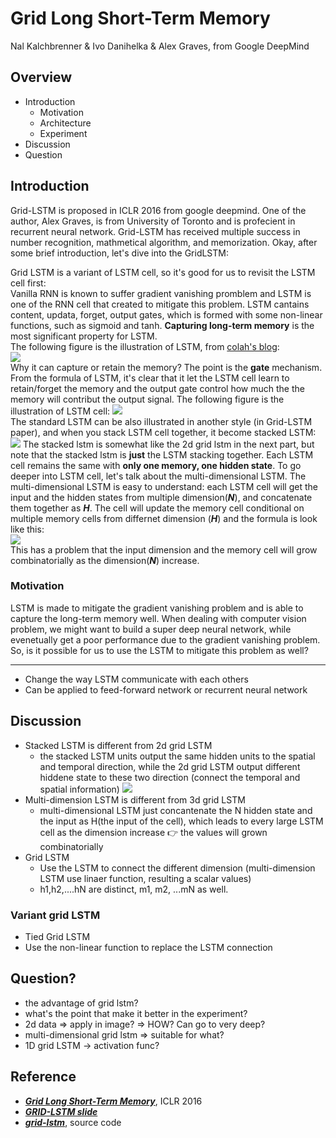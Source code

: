 # Grid Long Short-Term Memory
Nal Kalchbrenner & Ivo Danihelka & Alex Graves, from Google DeepMind

## Overview
- Introduction
  - Motivation
  - Architecture
  - Experiment
- Discussion
- Question

## Introduction
Grid-LSTM is proposed in ICLR 2016 from google deepmind. One of the author, Alex Graves, is from University of Toronto and is profecient in recurrent neural network. Grid-LSTM has received multiple success in number recognition, mathmetical algorithm, and memorization. Okay, after some brief introduction, let's dive into the GridLSTM:   

Grid LSTM is a variant of LSTM cell, so it's good for us to revisit the LSTM cell first:   
Vanilla RNN is known to suffer gradient vanishing promblem and LSTM is one of the RNN cell that created to mitigate this problem. LSTM cantains content, updata, forget, output gates, which is formed with some non-linear functions, such as sigmoid and tanh. **Capturing long-term memory** is the most significant property for LSTM.   
The following figure is the illustration of LSTM, from [colah's blog](http://colah.github.io/posts/2015-08-Understanding-LSTMs/):   
![](https://github.com/andrewliao11/homework1/blob/master/lstm.png?raw=true)   
Why it can capture or retain the memory? The point is the **gate** mechanism. From the formula of LSTM, it's clear that it let the LSTM cell learn to retain/forget the memory and the output gate control how much the the memory will contribut the output signal. The following figure is the illustration of LSTM cell:
![](https://github.com/andrewliao11/homework1/blob/master/lstm-formula.png?raw=true)   
The standard LSTM can be also illustrated in another style (in Grid-LSTM paper), and when you stack LSTM cell together, it become stacked LSTM:   
![](https://github.com/andrewliao11/homework1/blob/master/stacked-lstm.png?raw=true)
The stacked lstm is somewhat like the 2d grid lstm in the next part, but note that the stacked lstm is **just** the LSTM stacking together. Each LSTM cell remains the same with **only one memory, one hidden state**.
To go deeper into LSTM cell, let's talk about the multi-dimensional LSTM. The multi-dimensional LSTM is easy to understand: each LSTM cell will get the input and the hidden states from multiple dimension(***N***), and concatenate them together as ***H***. The cell will update the memory cell conditional on multiple memory cells from differnet dimension (***H***) and the formula is look like this:   
![](https://github.com/andrewliao11/homework1/blob/master/multi-dimensional.png?raw=true)   
This has a problem that the input dimension and the memory cell will grow combinatorially as the dimension(***N***) increase.

### Motivation
LSTM is made to mitigate the gradient vanishing problem and is able to capture the long-term memory well. When dealing with computer vision problem, we might want to build a super deep neural network, while evenetually get a poor performance due to the gradient vanishing problem. So, is it possible for us to use the LSTM to mitigate this problem as well?

------------------------------------------------------------------------------------------

- Change the way LSTM communicate with each others
- Can be applied to feed-forward network or recurrent neural network

## Discussion

- Stacked LSTM is different from 2d grid LSTM
  - the stacked LSTM units output the same hidden units to the spatial and temporal direction, while the 2d grid LSTM output different hiddene state to these two direction (connect the temporal and spatial information)
![](https://github.com/andrewliao11/homework1/blob/master/compare.png?raw=true)
- Multi-dimension LSTM is different from 3d grid LSTM
  - multi-dimensional LSTM just concantenate the N hidden state and the input as H(the input of the cell), which leads to every large LSTM cell as the dimension increase :point_right: the values will grown combinatorially  
- Grid LSTM
  - Use the LSTM to connect the different dimension (multi-dimension LSTM use linaer function, resulting a scalar values)
  - h1,h2,....hN are distinct, m1, m2, ...mN as well.
### Variant grid LSTM
- Tied Grid LSTM
- Use the non-linear function to replace the LSTM connection

## Question?
-  the advantage of grid lstm?
-  what's the point that make it better in the experiment?
-  2d data => apply in image? => HOW? Can go to very deep?
-  multi-dimensional grid lstm => suitable for what?
- 1D grid LSTM -> activation func?

## Reference
- ***[Grid Long Short-Term Memory](https://arxiv.org/abs/1507.01526)***, ICLR 2016
- ***[GRID-LSTM slide](http://futureai.media.mit.edu/wp-content/uploads/sites/40/2015/09/GRID-LSTM.pptx_.pdf)***
- ***[grid-lstm](https://github.com/coreylynch/grid-lstm)***, source code
